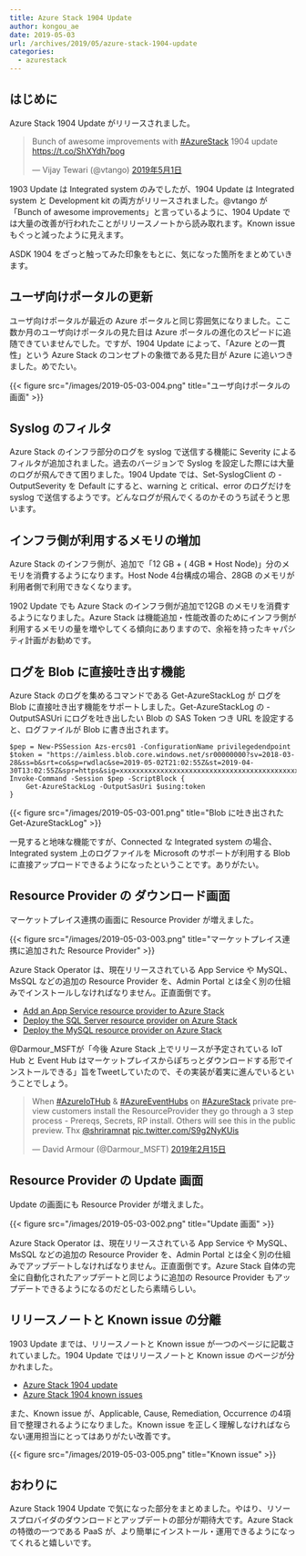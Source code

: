 ```yaml
---
title: Azure Stack 1904 Update
author: kongou_ae
date: 2019-05-03
url: /archives/2019/05/azure-stack-1904-update
categories:
  - azurestack
---
```


## はじめに

Azure Stack 1904 Update がリリースされました。

<blockquote class="twitter-tweet" data-cards="hidden" data-lang="ja"><p lang="en" dir="ltr">Bunch of awesome improvements with <a href="https://twitter.com/hashtag/AzureStack?src=hash&amp;ref_src=twsrc%5Etfw">#AzureStack</a> 1904 update <a href="https://t.co/ShXYdh7pog">https://t.co/ShXYdh7pog</a></p>&mdash; Vijay Tewari (@vtango) <a href="https://twitter.com/vtango/status/1123643106375528450?ref_src=twsrc%5Etfw">2019年5月1日</a></blockquote>
<script async src="https://platform.twitter.com/widgets.js" charset="utf-8"></script>

1903 Update は Integrated system のみでしたが、1904 Update は Integrated system と Development kit の両方がリリースされました。@vtango が「Bunch of awesome improvements」と言っているように、1904 Update では大量の改善が行われたことがリリースノートから読み取れます。Known issueもぐっと減ったように見えます。

ASDK 1904 をざっと触ってみた印象をもとに、気になった箇所をまとめていきます。

## ユーザ向けポータルの更新

ユーザ向けポータルが最近の Azure ポータルと同じ雰囲気になりました。ここ数か月のユーザ向けポータルの見た目は Azure ポータルの進化のスピードに追随できていませんでした。ですが、1904 Update によって、「Azure との一貫性」という Azure Stack のコンセプトの象徴である見た目が Azure に追いつきました。めでたい。

{{< figure src="/images/2019-05-03-004.png" title="ユーザ向けポータルの画面" >}}

## Syslog のフィルタ

Azure Stack のインフラ部分のログを syslog で送信する機能に Severity によるフィルタが追加されました。過去のバージョンで Syslog を設定した際には大量のログが飛んできて困りました。1904 Update では、Set-SyslogClient の -OutputSeverity を Default にすると、warning と critical、error のログだけを syslog で送信するようです。どんなログが飛んでくるのかそのうち試そうと思います。

## インフラ側が利用するメモリの増加

Azure Stack のインフラ側が、追加で「12 GB + ( 4GB * Host Node)」分のメモリを消費するようになります。Host Node 4台構成の場合、28GB のメモリが利用者側で利用できなくなります。

1902 Update でも Azure Stack のインフラ側が追加で12GB のメモリを消費するようになりました。Azure Stack は機能追加・性能改善のためにインフラ側が利用するメモリの量を増やしてくる傾向にありますので、余裕を持ったキャパシティ計画がお勧めです。

## ログを Blob に直接吐き出す機能

Azure Stack のログを集めるコマンドである Get-AzureStackLog が ログを Blob に直接吐き出す機能をサポートしました。Get-AzureStackLog の -OutputSASUri にログを吐き出したい Blob の SAS Token つき URL を設定すると、ログファイルが Blob に書き出されます。

```
$pep = New-PSSession Azs-ercs01 -ConfigurationName privilegedendpoint
$token = "https://aimless.blob.core.windows.net/sr00000000?sv=2018-03-28&ss=b&srt=co&sp=rwdlac&se=2019-05-02T21:02:55Z&st=2019-04-30T13:02:55Z&spr=https&sig=xxxxxxxxxxxxxxxxxxxxxxxxxxxxxxxxxxxxxxxxxxxxxxxxxxx"
Invoke-Command -Session $pep -ScriptBlock {
    Get-AzureStackLog -OutputSasUri $using:token
}
```

{{< figure src="/images/2019-05-03-001.png" title="Blob に吐き出された Get-AzureStackLog" >}}

一見すると地味な機能ですが、Connected な Integrated system の場合、Integrated system 上のログファイルを Microsoft のサポートが利用する Blob に直接アップロードできるようになったということです。ありがたい。

## Resource Provider の ダウンロード画面

マーケットプレイス連携の画面に Resource Provider が増えました。

{{< figure src="/images/2019-05-03-003.png" title="マーケットプレイス連携に追加された Resource Provider" >}}

Azure Stack Operator は、現在リリースされている App Service や MySQL、MsSQL などの追加の Resource Provider を、Admin Portal とは全く別の仕組みでインストールしなければなりません。正直面倒です。

- [Add an App Service resource provider to Azure Stack](https://docs.microsoft.com/en-us/azure-stack/operator/azure-stack-app-service-deploy)
- [Deploy the SQL Server resource provider on Azure Stack](https://docs.microsoft.com/en-us/azure-stack/operator/azure-stack-sql-resource-provider-deploy)
- [Deploy the MySQL resource provider on Azure Stack](https://docs.microsoft.com/en-us/azure-stack/operator/azure-stack-mysql-resource-provider-deploy)

@Darmour_MSFTが「今後 Azure Stack 上でリリースが予定されている IoT Hub と Event Hub はマーケットプレイスからぽちっとダウンロードする形でインストールできる」旨をTweetしていたので、その実装が着実に進んでいるということでしょう。

<blockquote class="twitter-tweet" data-lang="ja"><p lang="en" dir="ltr">When <a href="https://twitter.com/hashtag/AzureIoTHub?src=hash&amp;ref_src=twsrc%5Etfw">#AzureIoTHub</a> &amp; <a href="https://twitter.com/hashtag/AzureEventHubs?src=hash&amp;ref_src=twsrc%5Etfw">#AzureEventHubs</a> on <a href="https://twitter.com/hashtag/AzureStack?src=hash&amp;ref_src=twsrc%5Etfw">#AzureStack</a> private preview customers install the ResourceProvider they go through a 3 step process - Prereqs, Secrets, RP install. Others will see this in the public preview. Thx <a href="https://twitter.com/shriramnat?ref_src=twsrc%5Etfw">@shriramnat</a> <a href="https://t.co/S9g2NyKUis">pic.twitter.com/S9g2NyKUis</a></p>&mdash; David Armour (@Darmour_MSFT) <a href="https://twitter.com/Darmour_MSFT/status/1096390166673944576?ref_src=twsrc%5Etfw">2019年2月15日</a></blockquote>
<script async src="https://platform.twitter.com/widgets.js" charset="utf-8"></script>

## Resource Provider の Update 画面

Update の画面にも Resource Provider が増えました。

{{< figure src="/images/2019-05-03-002.png" title="Update 画面" >}}

Azure Stack Operator は、現在リリースされている App Service や MySQL、MsSQL などの追加の Resource Provider を、Admin Portal とは全く別の仕組みでアップデートしなければなりません。正直面倒です。Azure Stack 自体の完全に自動化されたアップデートと同じように追加の Resource Provider もアップデートできるようになるのだとしたら素晴らしい。

## リリースノートと Known issue の分離

1903 Update までは、リリースノートと Known issue が一つのページに記載されていました。1904 Update ではリリースノートと Known issue のページが分かれました。

- [Azure Stack 1904 update](https://docs.microsoft.com/ja-jp/azure-stack/operator/azure-stack-release-notes-1904)
- [Azure Stack 1904 known issues](https://docs.microsoft.com/ja-jp/azure-stack/operator/azure-stack-release-notes-known-issues-1904)

また、Known issue が、Applicable, Cause, Remediation, Occurrence の4項目で整理されるようになりました。Known issue を正しく理解しなければならない運用担当にとってはありがたい改善です。

{{< figure src="/images/2019-05-03-005.png" title="Known issue" >}}

## おわりに

Azure Stack 1904 Update で気になった部分をまとめました。やはり、リソースプロバイダのダウンロードとアップデートの部分が期待大です。Azure Stack の特徴の一つである PaaS が、より簡単にインストール・運用できるようになってくれると嬉しいです。

